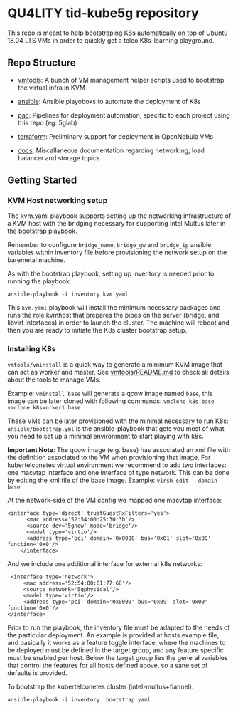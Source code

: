 # QU4LITY tid-kube5g repository
This repo is meant to help bootstraping K8s automatically on top of Ubuntu 18.04 LTS VMs in order to quickly get a telco K8s-learning playground.

## Repo Structure

- [vmtools](tools/):
A bunch of VM management helper scripts used to bootstrap the virtual infra in KVM

- [ansible](ansible):
Ansible playoboks to automate the deployment of K8s

- [pac](pac):
Pipelines for deployment automation, specific to each project using this repo (eg. 5glab)

- [terraform](terraform):
Preliminary support for deployment in OpenNebula VMs

- [docs](docs):
Miscallaneous documentation regarding networking, load balancer and storage topics

## Getting Started

### KVM Host networking setup

The kvm.yaml playbook supports setting up the networking infrastructure of a KVM host with the bridging necessary for supporting Intel Multus later in the bootstrap playbook.

Remember to configure `bridge_name`, `bridge_gw` and `bridge_ip` ansible variables within inventory file before provisioning the network setup on the baremetal machine.

As with the bootstrap playbook, setting up inventory is needed prior to running the playbook.

```console
ansible-playbook -i inventory kvm.yaml
```

This `kvm.yaml` playbook will install the minimum necessary packages and runs the role kvmhost that prepares the pipes on the server (bridge, and libvirt interfaces) in order to launch the cluster. The machine will reboot and then you are ready to initiate the K8s cluster bootstrap setup.

### Installing K8s

`vmtools/vminstall` is a quick way to generate a minimum KVM image that can act as worker and master.
See [vmtools/README.md](vmtools) to check all details about the tools to manage VMs.

Example:
`vminstall base` will generate a qcow image named `base`,
this image can be later cloned with following commands:
`vmclone k8s base`
`vmclone k8sworker1 base`

These VMs can be later provisioned with the minimal necessary to run K8s:
`ansible/bootstrap.yml` is the ansible-playbook that gets you most of what
you need to set up a minimal environment to start playing with k8s.

**Important Note**: The qcow image (e.g. base) has associated an xml file with the definition associated to the VM when provisioning that image. For kubertelconetes virtual environment we recommend to add two interfaces: one macvtap interface and one interface of type network. This can be done by editing the xml file of the base image.
Example:
`virsh edit --domain base`

At the network-side of the VM config we mapped one macvtap interface:

```console
<interface type='direct' trustGuestRxFilters='yes'>
      <mac address='52:54:00:25:30:3b'/>
      <source dev='5gnow' mode='bridge'/>
      <model type='virtio'/>
      <address type='pci' domain='0x0000' bus='0x01' slot='0x00' function='0x0'/>
    </interface>
```

And we include one additional interface for external k8s networks:

```console
 <interface type='network'>
     <mac address='52:54:00:81:77:68'/>
     <source network='5gphysical'/>
     <model type='virtio'/>
     <address type='pci' domain='0x0000' bus='0x09' slot='0x00' function='0x0'/>
</interface>
```


Prior to run the playbook, the inventory file must be adapted to the needs of the particular deployment. An example is provided at hosts.example file, and basically it works as a feature toggle interface, where the machines to be deployed must be defined in the target group, and any feature specific must be enabled per host. Below the target group lies the general variables that control the features for all hosts defined above, so a sane set of defaults is provided.

To bootstrap the kubertelconetes cluster (intel-multus+flannel):

```console
ansible-playbook -i inventory  bootstrap.yaml
```



